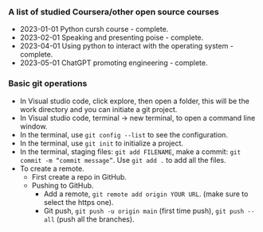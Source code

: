 ### A list of studied Coursera/other open source courses
- 2023-01-01 Python cursh course - complete.
- 2023-02-01 Speaking and presenting poise - complete.
- 2023-04-01 Using python to interact with the operating system - complete.
- 2023-05-01 ChatGPT promoting engineering - complete.

### Basic git operations
+ In Visual studio code, click explore, then open a folder, this will be the work directory and you can initiate a git project.
+ In Visual studio code, terminal -> new terminal, to open a command line window.
+ In the terminal, use `git config --list` to see the configuration.
+ In the terminal, use `git init` to initialize a project.
+ In the terminal, staging files: `git add FILENAME`, make a commit: `git commit -m “commit message”`. Use `git add .` to add all the files.
+ To create a remote.
  - First create a repo in GitHub.
  - Pushing to GitHub.
    + Add a remote, `git remote add origin YOUR URL`. (make sure to select the https one).
    + Git push, `git push -u origin main` (first time push), `git push --all` (push all the branches).